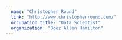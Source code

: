 ```yaml
---
  name: "Christopher Round"
  link: "http://www.christopherround.com/"
  occupation_title: "Data Scientist"
  organization: "Booz Allen Hamilton"
---
```

